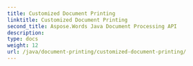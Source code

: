 ```yaml
---
title: Customized Document Printing
linktitle: Customized Document Printing
second_title: Aspose.Words Java Document Processing API
description: 
type: docs
weight: 12
url: /java/document-printing/customized-document-printing/
---
```

